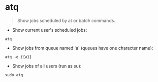 # atq

> Show jobs scheduled by at or batch commands.

- Show current user's scheduled jobs:

`atq`

- Show jobs from queue named 'a' (queues have one character name):

`atq -q {{a}}`

- Show jobs of all users (run as su):

`sudo atq`
